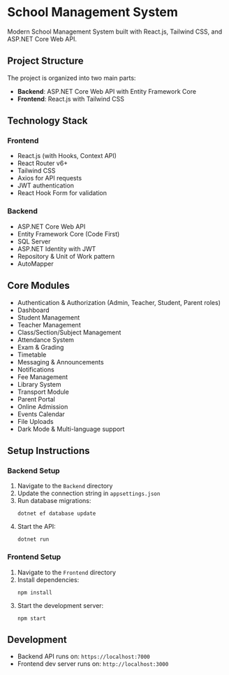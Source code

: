 # School Management System

Modern School Management System built with React.js, Tailwind CSS, and ASP.NET Core Web API.

## Project Structure

The project is organized into two main parts:
- **Backend**: ASP.NET Core Web API with Entity Framework Core
- **Frontend**: React.js with Tailwind CSS

## Technology Stack

### Frontend
- React.js (with Hooks, Context API)
- React Router v6+
- Tailwind CSS
- Axios for API requests
- JWT authentication
- React Hook Form for validation

### Backend
- ASP.NET Core Web API
- Entity Framework Core (Code First)
- SQL Server
- ASP.NET Identity with JWT
- Repository & Unit of Work pattern
- AutoMapper

## Core Modules
- Authentication & Authorization (Admin, Teacher, Student, Parent roles)
- Dashboard
- Student Management
- Teacher Management
- Class/Section/Subject Management
- Attendance System
- Exam & Grading
- Timetable
- Messaging & Announcements
- Notifications
- Fee Management
- Library System
- Transport Module
- Parent Portal
- Online Admission
- Events Calendar
- File Uploads
- Dark Mode & Multi-language support

## Setup Instructions

### Backend Setup
1. Navigate to the `Backend` directory
2. Update the connection string in `appsettings.json`
3. Run database migrations:
   ```
   dotnet ef database update
   ```
4. Start the API:
   ```
   dotnet run
   ```

### Frontend Setup
1. Navigate to the `Frontend` directory
2. Install dependencies:
   ```
   npm install
   ```
3. Start the development server:
   ```
   npm start
   ```

## Development
- Backend API runs on: `https://localhost:7000`
- Frontend dev server runs on: `http://localhost:3000` 